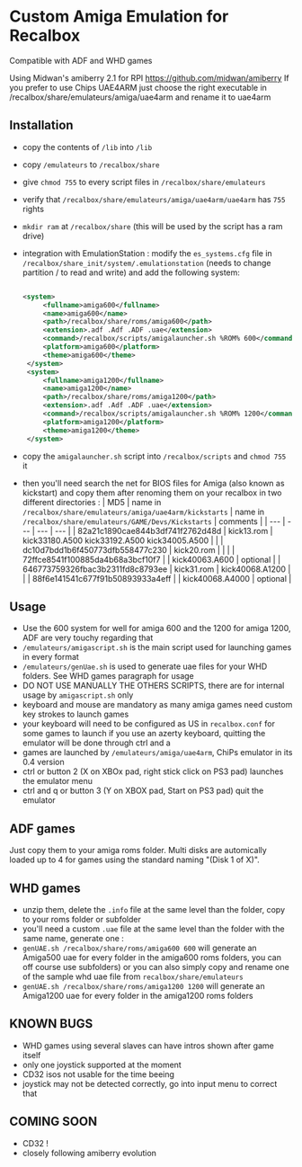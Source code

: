 # Custom Amiga Emulation for Recalbox

Compatible with ADF and WHD games

Using Midwan's amiberry 2.1 for RPI https://github.com/midwan/amiberry
If you prefer to use Chips UAE4ARM just choose the right executable in /recalbox/share/emulateurs/amiga/uae4arm and rename it to uae4arm

Installation
--------------
- copy the contents of `/lib` into `/lib`
- copy `/emulateurs` to `/recalbox/share`
- give `chmod 755` to every script files in `/recalbox/share/emulateurs`
- verify that `/recalbox/share/emulateurs/amiga/uae4arm/uae4arm` has `755` rights
- `mkdir ram` at `/recalbox/share` (this will be used by the script has a ram drive)
- integration with EmulationStation : modify the `es_systems.cfg` file in `/recalbox/share_init/system/.emulationstation` (needs to change partition / to read and write) and add the following system:

   ```xml
   
   <system>
        <fullname>amiga600</fullname>
        <name>amiga600</name>
        <path>/recalbox/share/roms/amiga600</path>
        <extension>.adf .Adf .ADF .uae</extension>
		<command>/recalbox/scripts/amigalauncher.sh %ROM% 600</command>	
		<platform>amiga600</platform>
        <theme>amiga600</theme>
    </system>
	<system>
        <fullname>amiga1200</fullname>
        <name>amiga1200</name>
        <path>/recalbox/share/roms/amiga1200</path>
        <extension>.adf .Adf .ADF .uae</extension>
		<command>/recalbox/scripts/amigalauncher.sh %ROM% 1200</command>	
		<platform>amiga1200</platform>
        <theme>amiga1200</theme>
    </system>
   ```

- copy the `amigalauncher.sh` script into `/recalbox/scripts` and `chmod 755` it

- then you'll need search the net for BIOS files for Amiga (also known as kickstart) and copy them after renoming them on your recalbox in two different directories :
| MD5   | name in `/recalbox/share/emulateurs/amiga/uae4arm/kickstarts`   | name in `/recalbox/share/emulateurs/GAME/Devs/Kickstarts`   | comments   |
| --- | --- | --- | --- |
| 82a21c1890cae844b3df741f2762d48d    | kick13.rom      | kick33180.A500 kick33192.A500 kick34005.A500   |    | 
| dc10d7bdd1b6f450773dfb558477c230    | kick20.rom      |    |    | 
| 72ffce8541f100885da4b68a3bcf10f7    |                 | kick40063.A600   | optional   | 
| 646773759326fbac3b2311fd8c8793ee    | kick31.rom      | kick40068.A1200  |    | 
| 88f6e141541c677f91b50893933a4eff    |                 | kick40068.A4000  | optional   | 


Usage
-------
- Use the 600 system for well for amiga 600 and the 1200 for amiga 1200, ADF are very touchy regarding that
- `/emulateurs/amigascript.sh` is the main script used for launching games in every format
- `/emulateurs/genUae.sh` is used to generate uae files for your WHD folders. See WHD games paragraph for usage
- DO NOT USE MANUALLY THE OTHERS SCRIPTS, there are for internal usage by `amigascript.sh` only
- keyboard and mouse are mandatory as many amiga games need custom key strokes to launch games
- your keyboard will need to be configured as US in `recalbox.conf` for some games to launch if you use an azerty keyboard, quitting the emulator will be done through ctrl and a
- games are launched by `/emulateurs/amiga/uae4arm`, ChiPs emulator in its 0.4 version
- ctrl or button 2 (X on XBOx pad, right stick click on PS3 pad) launches the emulator menu
- ctrl and q or button 3 (Y on XBOX pad, Start on PS3 pad) quit the emulator

ADF games
---------
Just copy them to your amiga roms folder. Multi disks are automically loaded up to 4 for games using the standard naming "(Disk 1 of X)".

WHD games
------------------------
- unzip them, delete the `.info` file at the same level than the folder, copy to your roms folder or subfolder
- you'll need a custom `.uae` file at the same level than the folder with the same name, generate one :
- `genUAE.sh /recalbox/share/roms/amiga600 600` will generate an Amiga500 uae for every folder in the amiga600 roms folders, you can off course use subfolders) or you can also simply copy and rename one of the sample whd uae file from `recalbox/share/emulateurs`
 - `genUAE.sh /recalbox/share/roms/amiga1200 1200` will generate an Amiga1200 uae for every folder in the amiga1200 roms folders

KNOWN BUGS
------------
- WHD games using several slaves can have intros shown after game itself
- only one joystick supported at the moment
- CD32 isos not usable for the time beeing
- joystick may not be detected correctly, go into input menu to correct that

COMING SOON
-------------
- CD32 !
- closely following amiberry evolution
